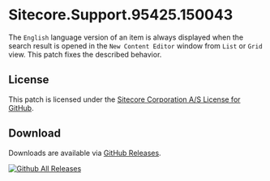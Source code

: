 # Sitecore.Support.95425.150043
The `English` language version of an item is always displayed when the search result is opened in the `New Content Editor` window from `List` or `Grid` view.
This patch fixes the described behavior.

## License  
This patch is licensed under the [Sitecore Corporation A/S License for GitHub](https://github.com/sitecoresupport/Sitecore.Support.95425.150043/blob/master/LICENSE).  

## Download  
Downloads are available via [GitHub Releases](https://github.com/sitecoresupport/Sitecore.Support.95425.150043/releases).  

[![Github All Releases](https://img.shields.io/github/downloads/SitecoreSupport/Sitecore.Support.95425.150043/total.svg)](https://github.com/SitecoreSupport/Sitecore.Support.95425.150043/releases)
